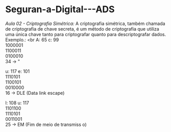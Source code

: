 # Seguran-a-Digital---ADS

*Aula 02 - Criptografia Simétrica:*
A criptografia simétrica, também chamada de criptografia de chave secreta, é um método de criptografia que utiliza uma única chave tanto para criptografar quanto para descriptografar dados.
Exemplo.: <br
A: 65 c: 99 <br>
1000001 <br>
1100011 <br>
0100010 <br>
34 -> " <br>

u: 117 e: 101 <br> 
1110101 <br>
1100101 <br>
0010000 <br>
16 -> DLE (Data link escape) <br> 

l: 108 u: 117 <br>
1101100 <br>
1110101 <br>
0011001 <br>
25 -> EM (Fim de meio de transmiss o) 
